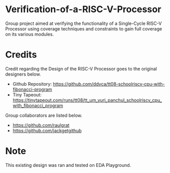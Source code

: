 # Verification-of-a-RISC-V-Processor
Group project aimed at verifying the functionality of a Single-Cycle RISC-V Processor using coverage techniques and constraints to gain full coverage on its various modules.

# Credits
Credit regarding the Design of the RISC-V Processor goes to the original designers below.

- Github Repository:
https://github.com/ddvca/tt08-schoolriscv-cpu-with-fibonacci-program
- Tiny Tapeout:
https://tinytapeout.com/runs/tt08/tt_um_yuri_panchul_schoolriscv_cpu_with_fibonacci_program

Group collaborators are listed below.

- https://github.com/raulgrat
- https://github.com/jackgetgithub

# Note
This existing design was ran and tested on EDA Playground.
